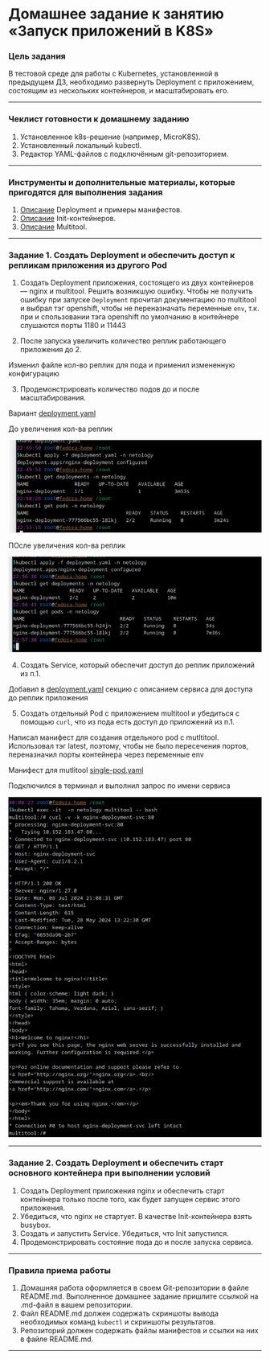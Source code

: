 # Домашнее задание к занятию «Запуск приложений в K8S»

### Цель задания

В тестовой среде для работы с Kubernetes, установленной в предыдущем ДЗ, необходимо развернуть Deployment с приложением, состоящим из нескольких контейнеров, и масштабировать его.

------

### Чеклист готовности к домашнему заданию

1. Установленное k8s-решение (например, MicroK8S).
2. Установленный локальный kubectl.
3. Редактор YAML-файлов с подключённым git-репозиторием.

------

### Инструменты и дополнительные материалы, которые пригодятся для выполнения задания

1. [Описание](https://kubernetes.io/docs/concepts/workloads/controllers/deployment/) Deployment и примеры манифестов.
2. [Описание](https://kubernetes.io/docs/concepts/workloads/pods/init-containers/) Init-контейнеров.
3. [Описание](https://github.com/wbitt/Network-MultiTool) Multitool.

------

### Задание 1. Создать Deployment и обеспечить доступ к репликам приложения из другого Pod

1. Создать Deployment приложения, состоящего из двух контейнеров — nginx и multitool. Решить возникшую ошибку.
Чтобы не получить ошибку при запуске ```Deployment``` прочитал  документацию  по multitool и выбрал тэг openshift, чтобы не переназначать переменные ```env```,  т.к.  при и спользовании тэга openshift  по умолчанию в контейнере слушаются порты 1180 и 11443

2. После запуска увеличить количество реплик работающего приложения до 2.

Изменил  файле кол-во  реплик для  пода и применил  измененную  конфигурацию

3. Продемонстрировать количество подов до и после масштабирования.

Вариант  [deployment.yaml](./src/deployment.yaml)

До увеличения кол-ва реплик

![](./img/HW1_3_deployment_multitool_1.png)

ПОсле увеличения кол-ва реплик

![](./img/HW1_3_deployment_multitool_2.png)

4. Создать Service, который обеспечит доступ до реплик приложений из п.1.

Добавил в [deployment.yaml](./src/deployment.yaml) секцию  с описанием сервиса для доступа до реплик приложения

5. Создать отдельный Pod с приложением multitool и убедиться с помощью `curl`, что из пода есть доступ до приложений из п.1.

Написал манифест для создания отдельного pod  с mutltitool. Использовал тэг latest,  поэтому, чтобы не было пересечения портов, переназначил порты контейнера через  переменные env

Манифест для  mutlitool [single-pod.yaml](./src/single-pod.yaml)

Подключился в терминал и выполнил  запрос по имени сервиса

![](./img/HW1_3_svc_curl.png)

------

### Задание 2. Создать Deployment и обеспечить старт основного контейнера при выполнении условий

1. Создать Deployment приложения nginx и обеспечить старт контейнера только после того, как будет запущен сервис этого приложения.
2. Убедиться, что nginx не стартует. В качестве Init-контейнера взять busybox.
3. Создать и запустить Service. Убедиться, что Init запустился.
4. Продемонстрировать состояние пода до и после запуска сервиса.

------

### Правила приема работы

1. Домашняя работа оформляется в своем Git-репозитории в файле README.md. Выполненное домашнее задание пришлите ссылкой на .md-файл в вашем репозитории.
2. Файл README.md должен содержать скриншоты вывода необходимых команд `kubectl` и скриншоты результатов.
3. Репозиторий должен содержать файлы манифестов и ссылки на них в файле README.md.

------
